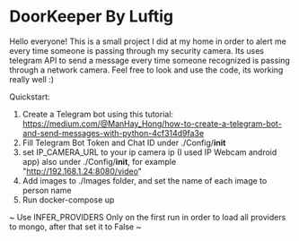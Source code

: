 # DoorKeeper By Luftig

Hello everyone!
This is a small project I did at my home in order to alert me every time someone is passing through my security camera.
Its uses telegram API to send a message every time someone recognized is passing through a network camera.
Feel free to look and use the code, its working really well :)

Quickstart:
1. Create a Telegram bot using this tutorial: https://medium.com/@ManHay_Hong/how-to-create-a-telegram-bot-and-send-messages-with-python-4cf314d9fa3e
2. Fill Telegram Bot Token and Chat ID under ./Config/__init__
3. set IP_CAMERA_URL to your ip camera ip (I used IP Webcam android app) also under ./Config/__init__, for example "http://192.168.1.24:8080/video"
4. Add images to ./Images folder, and set the name of each image to person name
5. Run docker-compose up

~ Use INFER_PROVIDERS Only on the first run in order to load all providers to mongo, after that set it to False ~
